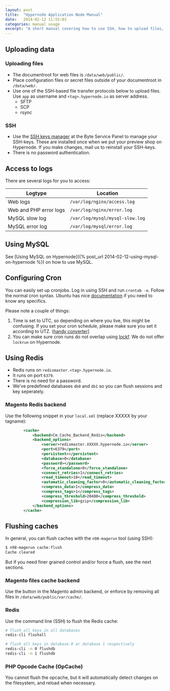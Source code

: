 ```yaml
---
layout: post
title:  "Hypernode Application Node Manual"
date:   2014-02-12 11:55:03
categories: manual usage
excerpt: "A short manual covering how to use SSH, how to upload files, how to use Redis, etc."
---
```

## Uploading data

### Uploading files

* The documentroot for web files is `/data/web/public/`.
* Place configuration files or secret files outside of your documentroot in `/data/web/`.
* Use one of the SSH-based file transfer protocols below to upload files. Use `app` as username and `<tag>.hypernode.io` as server address.
    * SFTP
    * SCP
    * rsync

### SSH

* Use the [SSH keys manager](https://service.byte.nl/sshkeymanager/) at the Byte Service Panel to manage your SSH-keys. These are installed once when we put your preview shop on Hypernode. If you make changes, mail us to reinstall your SSH-keys.
* There is no password authentication.


## Access to logs

There are several logs for you to access:

Logtype | Location
--- | ---
Web logs | `/var/log/nginx/access.log`
Web and PHP error logs | `/var/log/nginx/error.log`
MySQL slow log | `/var/log/mysql/mysql-slow.log`
MySQL error log | `/var/log/mysql/error.log`


## Using MySQL

See [Using MySQL on Hypernode]({% post_url 2014-02-12-using-mysql-on-hypernode %}) on how to use MySQL.

<a name="configure-cron"></a>
## Configuring Cron

You can easily set up cronjobs. Log in using SSH and run `crontab -e`. Follow the normal cron syntax. Ubuntu has nice [documentation](https://help.ubuntu.com/community/CronHowto) if you need to know any specifics.

Please note a couple of things:

1. Time is set to UTC, so depending on where you live, this might be confusing. If you set your cron schedule, please make sure you set it according to UTZ. ([handy converter](http://www.timeanddate.com/worldclock/)]
1. You can make sure cron runs do not overlap using [lockf](http://linux.die.net/man/1/flock). We do not offer `lockrun` on Hypernode.


## Using Redis

* Redis runs on `redismaster.<tag>.hypernode.io`.
* It runs on port `6379`.
* There is no need for a password.
* We've predefined databases `db0` and `db1` so you can flush sessions and key seperately.

### Magento Redis backend

Use the following snippet in your `local.xml` (replace XXXXX by your tagname):

```xml
        <cache>
            <backend>Cm_Cache_Backend_Redis</backend>
            <backend_options>
                <server>redismaster.XXXXX.hypernode.io</server>
                <port>6379</port>
                <persistent></persistent>
                <database>0</database>
                <password></password>
                <force_standalone>0</force_standalone>
                <connect_retries>1</connect_retries>
                <read_timeout>10</read_timeout>
                <automatic_cleaning_factor>0</automatic_cleaning_factor>
                <compress_data>1</compress_data>
                <compress_tags>1</compress_tags>
                <compress_threshold>20480</compress_threshold>
                <compression_lib>gzip</compression_lib>
            </backend_options>
        </cache>
```


## Flushing caches

In general, you can flush caches with the `n98-magerun` tool (using SSH):

```bash
$ n98-magerun cache:flush
Cache cleared
```

But if you need finer grained control and/or force a flush, see the next sections.

### Magento files cache backend

Use the button in the Magento admin backend, or enforce by removing all files in `/data/web/public/var/cache/`.

### Redis

Use the command line (SSH) to flush the Redis cache:

```bash
# flush all keys in all databases
redis-cli flushall

# flush all keys in database 0 or database 1 respectively
redis-cli -n 0 flushdb 
redis-cli -n 1 flushdb 
```

### PHP Opcode Cache (OpCache)

You cannot flush the opcache, but it will automatically detect changes on the filesystem, and reload when necessary.
